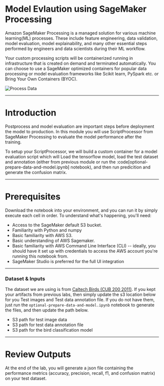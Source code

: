 # Model Evlaution using SageMaker Processing

Amazon SageMaker Processing is a managed solution for various machine learning(ML) processes. These include feature engineering, data validation, model evaluation, model explainability, and many other essential steps performed by engineers and data scientists during their ML workflow.

Your custom processing scripts will be containerized running in infrastructure that is created on demand and terminated automatically. You can choose to use a SageMaker optimized containers for popular data processing or model evaluation frameworks like Scikit learn, PySpark etc. or Bring Your Own Containers (BYOC).

![Process Data](https://docs.aws.amazon.com/sagemaker/latest/dg/images/Processing-1.png)

---

# Introduction

Postprocess and model evaluation are important steps before deployment the model to production. In this module you will use ScriptProcessor from SageMaker Processing to evaluate the model performance after the training.

To setup your ScriptProcessor, we will build a custom container for a model evaluation script which will Load the tensorflow model, load the test dataset and annotation (either from previous module or run the :code[optional-prepare-data-and-model.ipynb] notebook), and then run predicition and generate the confusion matrix.

---
# Prerequisites

Download the notebook into your environment, and you can run it by simply execute each cell in order. To understand what's happening, you'll need:

- Access to the SageMaker default S3 bucket.
- Familiarity with Python and numpy
- Basic familiarity with AWS S3.
- Basic understanding of AWS Sagemaker.
- Basic familiarity with AWS Command Line Interface (CLI) -- ideally, you should have it set up with credentials to access the AWS account you're running this notebook from.
- SageMaker Studio is preferred for the full UI integration

---

### Dataset & Inputs

The dataset we are using is from [Caltech Birds (CUB 200 2011)](http://www.vision.caltech.edu/visipedia/CUB-200-2011.html). If you kept your artifacts from previous labs, then simply update the s3 location below for you Test images and Test data annotation file.  If you do not have them, just run the `optional-prepare-data-and-model.ipynb` notebook to generate the files, and then update the path below.

- S3 path for test image data
- S3 path for test data annotation file
- S3 path for the bird classification model

---
# Review Outputs

At the end of the lab, you will generate a json file containing the performance metrics (accuracy, precision, recall, f1, and confusion matrix) on your test dataset.